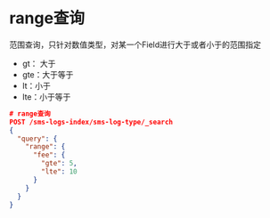 # range查询

范围查询，只针对数值类型，对某一个Field进行大于或者小于的范围指定

- gt： 大于
- gte：大于等于
- lt：小于
- lte：小于等于

```json
# range查询
POST /sms-logs-index/sms-log-type/_search
{
  "query": {
    "range": {
      "fee": {
        "gte": 5,
        "lte": 10
      }
    }
  }
}
```
